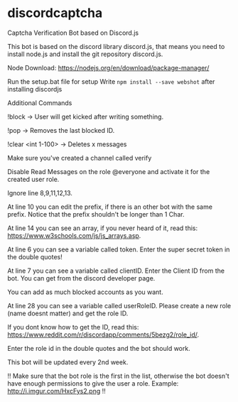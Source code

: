# discordcaptcha
Captcha Verification Bot based on Discord.js



This bot is based on the discord library discord.js, that means you need to install node.js and install the git repository discord.js.

Node Download: https://nodejs.org/en/download/package-manager/

Run the setup.bat file for setup
Write `npm install --save webshot` after installing discordjs

Additional Commands

!block <USERID> -> User will get kicked after writing something. 

!pop -> Removes the last blocked ID.

!clear <int 1-100> -> Deletes x messages



Make sure you've created a channel called verify

Disable Read Messages on the role @everyone and activate it for the created user role.


Ignore line 8,9,11,12,13.

At line 10 you can edit the prefix, if there is an other bot with the same prefix. Notice that the prefix shouldn't be longer than 1 Char.

At line 14 you can see an array, if you never heard of it, read this: https://www.w3schools.com/js/js_arrays.asp.

At line 6 you can see a variable called token. Enter the super secret token in the double quotes!

At line 7 you can see a variable called clientID. Enter the Client ID from the bot. You can get from the discord developer page.

You can add as much blocked accounts as you want.

At line 28 you can see a variable called userRoleID. Please create a new role (name doesnt matter) and get the role ID.

If you dont know how to get the ID, read this: https://www.reddit.com/r/discordapp/comments/5bezg2/role_id/.

Enter the role id in the double quotes and the bot should work.

This bot will be updated every 2nd week.

!! Make sure that the bot role is the first in the list, otherwise the bot doesn't have enough permissions to give the user a role. Example: http://i.imgur.com/HxcFys2.png !!
